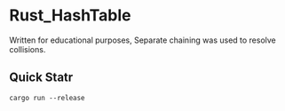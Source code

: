 # Rust_HashTable

Written for educational purposes, Separate chaining was used to resolve collisions.

## Quick Statr ##

```
cargo run --release
```
